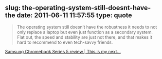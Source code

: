 slug: the-operating-system-still-doesnt-have-the
date: 2011-06-11 11:57:55
type: quote
---

> The operating system still doesn’t have the robustness it needs to not only replace a laptop but even just function as a secondary system. Flat out, the speed and stability are just not there, and that makes it hard to recommend to even tech-savvy friends.

[Samsung Chromebook Series 5 review | This is my next…](http://thisismynext.com/2011/06/10/samsung-series-5-chromebook-review/)

